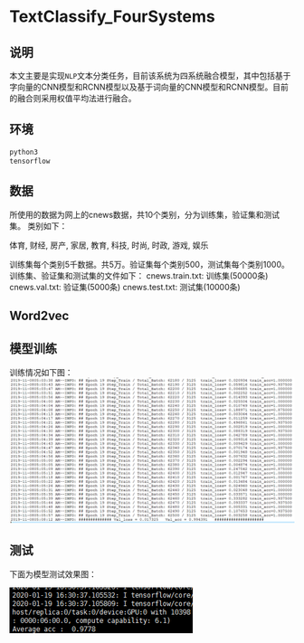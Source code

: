 # TextClassify_FourSystems
## 说明
本文主要是实现`NLP`文本分类任务，目前该系统为四系统融合模型，其中包括基于字向量的CNN模型和RCNN模型以及基于词向量的CNN模型和RCNN模型。目前的融合则采用权值平均法进行融合。

## 环境
    python3
    tensorflow

## 数据
所使用的数据为网上的cnews数据，共10个类别，分为训练集，验证集和测试集。 类别如下：

体育, 财经, 房产, 家居, 教育, 科技, 时尚, 时政, 游戏, 娱乐

训练集每个类别5千数据。共5万。验证集每个类别500，测试集每个类别1000。 训练集、验证集和测试集的文件如下：
    cnews.train.txt: 训练集(50000条)
    cnews.val.txt: 验证集(5000条)
    cnews.test.txt: 测试集(10000条)

## Word2vec


## 模型训练
训练情况如下图：
![image](https://github.com/Tian14267/TextClassify_FourSystems/blob/master/images/666.png)

## 测试
下面为模型测试效果图：

![image](https://github.com/Tian14267/TextClassify_FourSystems/blob/master/images/777.png)

